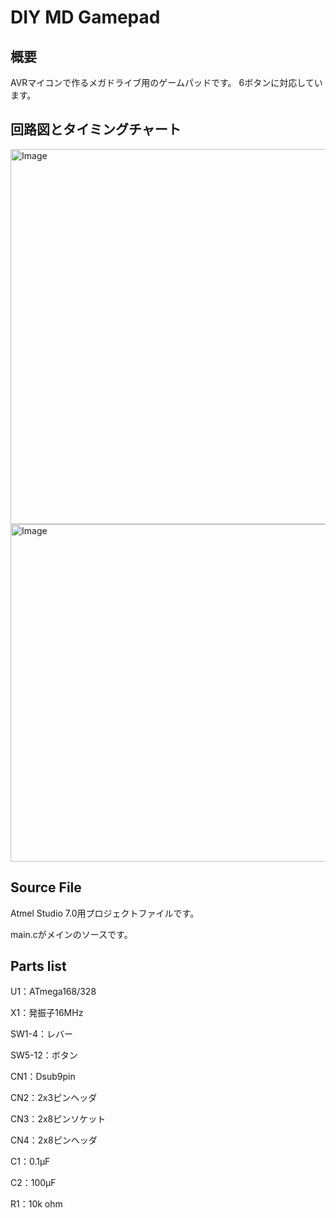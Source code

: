 # DIY MD Gamepad

## 概要
AVRマイコンで作るメガドライブ用のゲームパッドです。
6ボタンに対応しています。

## 回路図とタイミングチャート
<img width="800" height="600" alt="Image" src="https://github.com/user-attachments/assets/7479d423-d208-4fc7-acbf-16384e6c919c" />

<img width="700" height="540" alt="Image" src="https://github.com/user-attachments/assets/c9e20289-f537-4a87-a0f7-c98dc27fdb95" />


## Source File
Atmel Studio 7.0用プロジェクトファイルです。

main.cがメインのソースです。

## Parts list
 U1：ATmega168/328

 X1：発振子16MHz
 
 SW1-4：レバー	 	 
 
 SW5-12：ボタン	  
 
 CN1：Dsub9pin	 	 
 
 CN2：2x3ピンヘッダ	 	 
 
 CN3：2x8ピンソケット	  
 
 CN4：2x8ピンヘッダ	 	 
 
 C1：0.1μF
 
 C2：100μF	 	 
 
 R1：10k ohm
